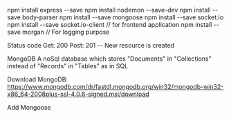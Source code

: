 npm install express --save
npm install nodemon --save-dev
npm install --save body-parser
npm install --save mongoose
npm install --save socket.io
npm install --save socket.io-client // for frontend application
npm install --save morgan   // For logging purpose



Status code
Get: 200
Post: 201 -- New resource is created


MongoDB
A noSql database which stores "Documents" in "Collections" instead of "Records" in "Tables" as in SQL

Download MongoDB: https://www.mongodb.com/dr/fastdl.mongodb.org/win32/mongodb-win32-x86_64-2008plus-ssl-4.0.6-signed.msi/download

Add Mongoose

